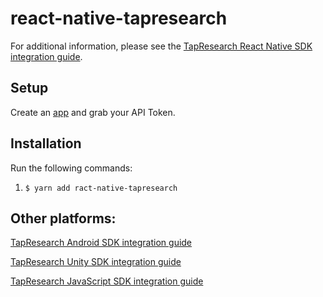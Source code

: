 # react-native-tapresearch

For additional information, please see the [TapResearch React Native SDK integration guide](https://www.tapresearch.com/docs/react-native-integration-guide).

## Setup

Create an [app](/supplier_dashboard/dashboard/apps/new) and grab your API Token.


## Installation
Run the following commands:

1. `$ yarn add ract-native-tapresearch`

## Other platforms:

[TapResearch Android SDK integration guide](https://www.tapresearch.com/docs/android-integration-guide)

[TapResearch Unity SDK integration guide](https://www.tapresearch.com/docs/unity-integration-guide)

[TapResearch JavaScript SDK integration guide](https://www.tapresearch.com/docs/javascript-integration-guide)
